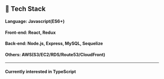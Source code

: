 ## 📌 Tech Stack
#### Language: Javascript(ES6+)<br>
#### Front-end: React, Redux<br>
#### Back-end: Node.js, Express, MySQL, Sequelize<br>
#### Others: AWS(S3/EC2/RDS/Route53/CloudFront)<br>

----

#### Currently interested in TypeScript

<!--
**eensungkim/eensungkim** is a ✨ _special_ ✨ repository because its `README.md` (this file) appears on your GitHub profile.

Here are some ideas to get you started:

- 🔭 I’m currently working on ...
- 🌱 I’m currently learning ...
- 👯 I’m looking to collaborate on ...
- 🤔 I’m looking for help with ...
- 💬 Ask me about ...
- 📫 How to reach me: ...
- 😄 Pronouns: ...
- ⚡ Fun fact: ...
-->
